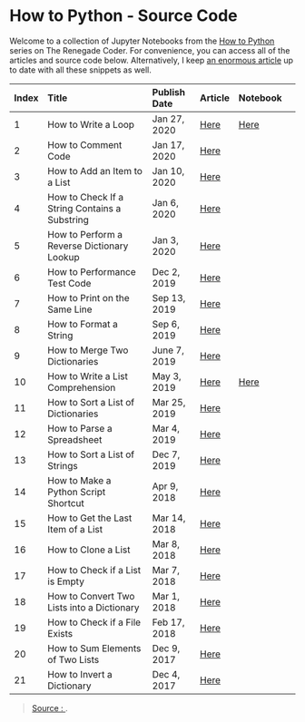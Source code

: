 # How to Python - Source Code

Welcome to a collection of Jupyter Notebooks from the [How to Python](https://therenegadecoder.com/series/how-to-python/) series on The Renegade Coder. For convenience, you can access all of the articles and source code below. Alternatively, I keep [an enormous article](https://therenegadecoder.com/code/python-code-snippets-for-everyday-problems/) up to date with all these snippets as well.

| Index | Title | Publish Date | Article | Notebook |  |
| :--- | :--- | :--- | :--- | :--- | :--- |
| 1 | How to Write a Loop | Jan 27, 2020 | [Here](https://therenegadecoder.com/code/how-to-write-a-loop-in-python/) | [Here](https://colab.research.google.com/github/TheRenegadeCoder/how-to-python-code/blob/master/notebooks/how_to_write_a_loop.ipynb) |  |
| 2 | How to Comment Code | Jan 17, 2020 | [Here](https://therenegadecoder.com/code/how-to-comment-code-in-python/) |  |  |
| 3 | How to Add an Item to a List | Jan 10, 2020 | [Here](https://therenegadecoder.com/code/how-to-add-an-item-to-a-list-in-python/) |  |  |
| 4 | How to Check If a String Contains a Substring | Jan 6, 2020 | [Here](https://therenegadecoder.com/code/how-to-check-if-a-string-contains-a-substring-in-python/) |  |  |
| 5 | How to Perform a Reverse Dictionary Lookup | Jan 3, 2020 | [Here](https://therenegadecoder.com/code/how-to-perform-a-reverse-dictionary-lookup-in-python/) |  |  |
| 6 | How to Performance Test Code | Dec 2, 2019 | [Here](https://therenegadecoder.com/code/how-to-performance-test-python-code/) |  |  |
| 7 | How to Print on the Same Line | Sep 13, 2019 | [Here](https://therenegadecoder.com/code/how-to-print-on-the-same-line-in-python/) |  |  |
| 8 | How to Format a String | Sep 6, 2019 | [Here](https://therenegadecoder.com/code/how-to-format-a-string-in-python/) |  |  |
| 9 | How to Merge Two Dictionaries | June 7, 2019 | [Here](https://therenegadecoder.com/code/how-to-merge-two-dictionaries-in-python/) |  |  |
| 10 | How to Write a List Comprehension | May 3, 2019 | [Here](https://therenegadecoder.com/code/how-to-write-a-list-comprehension-in-python/) | [Here](https://colab.research.google.com/github/TheRenegadeCoder/how-to-python-code/blob/master/notebooks/how_to_write_a_list_comprehension.ipynb) |  |
| 11 | How to Sort a List of Dictionaries | Mar 25, 2019 | [Here](https://therenegadecoder.com/code/how-to-sort-a-list-of-dictionaries-in-python/) |  |  |
| 12 | How to Parse a Spreadsheet | Mar 4, 2019 | [Here](https://therenegadecoder.com/code/how-to-parse-a-spreadsheet-in-python/) |  |  |
| 13 | How to Sort a List of Strings | Dec 7, 2019 | [Here](https://therenegadecoder.com/code/how-to-sort-a-list-of-strings-in-python/) |  |  |
| 14 | How to Make a Python Script Shortcut | Apr 9, 2018 | [Here](https://therenegadecoder.com/code/how-to-make-a-python-script-shortcut-with-arguments/) |  |  |
| 15 | How to Get the Last Item of a List | Mar 14, 2018 | [Here](https://therenegadecoder.com/code/how-to-get-the-last-item-of-a-list-in-python/) |  |  |
| 16 | How to Clone a List | Mar 8, 2018 | [Here](https://therenegadecoder.com/code/how-to-clone-a-list-in-python/) |  |  |
| 17 | How to Check if a List is Empty | Mar 7, 2018 | [Here](https://therenegadecoder.com/code/how-to-check-if-a-list-is-empty-in-python/) |  |  |
| 18 | How to Convert Two Lists into a Dictionary | Mar 1, 2018 | [Here](https://therenegadecoder.com/code/how-to-convert-two-lists-into-a-dictionary-in-python/) |  |  |
| 19 | How to Check if a File Exists | Feb 17, 2018 | [Here](https://therenegadecoder.com/code/how-to-check-if-a-file-exists-in-python/) |  |  |
| 20 | How to Sum Elements of Two Lists | Dec 9, 2017 | [Here](https://therenegadecoder.com/code/how-to-sum-elements-of-two-lists-in-python/) |  |  |
| 21 | How to Invert a Dictionary | Dec 4, 2017 | [Here](https://therenegadecoder.com/code/how-to-invert-a-dictionary-in-python/) |  |  |

> [Source : ](https://github.com/TheRenegadeCoder/how-to-python-code).

